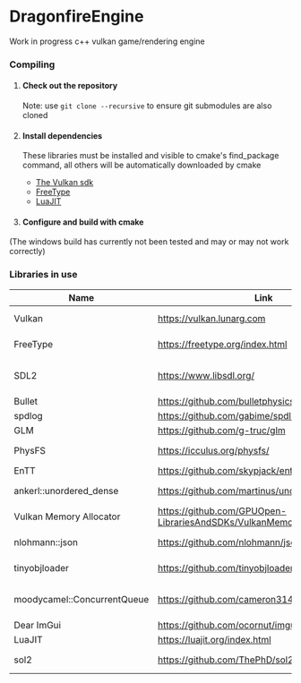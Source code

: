 # DragonfireEngine

Work in progress c++ vulkan game/rendering engine

### Compiling ###

1. #### Check out the repository

   Note: use ``git clone --recursive`` to ensure git submodules are also cloned

2. #### Install dependencies #### 
   These libraries must be installed and visible to cmake's find_package command, all others will be automatically downloaded by cmake
    * [The Vulkan sdk](https://vulkan.lunarg.com/)
    * [FreeType](https://freetype.org/index.html)
    * [LuaJIT](https://luajit.org/index.html)

3. #### Configure and build with cmake

(The windows build has currently not been tested and may or may not work correctly)

### Libraries in use ###

| Name                        | Link                                                              | Usage                           | Licenses                                                                                                 |
|-----------------------------|-------------------------------------------------------------------|---------------------------------|----------------------------------------------------------------------------------------------------------|
| Vulkan                      | https://vulkan.lunarg.com                                         | Graphics API                    | [License Summary](https://vulkan.lunarg.com/software/license/vulkan-1.3.239.0-linux-license-summary.txt) |
| FreeType                    | https://freetype.org/index.html                                   | Font rendering                  | [FreeType License](https://gitlab.freedesktop.org/freetype/freetype/-/blob/master/docs/FTL.TXT)          |
| SDL2                        | https://www.libsdl.org/                                           | Window creation/general utility | zlib                                                                                                     |
 | Bullet                      | https://github.com/bulletphysics/bullet3                          | Physics                         | zlib                                                                                                     |
| spdlog                      | https://github.com/gabime/spdlog                                  | Logging                         | MIT                                                                                                      |  
 | GLM                         | https://github.com/g-truc/glm                                     | Mathematics                     | MIT                                                                                                      |
 | PhysFS                      | https://icculus.org/physfs/                                       | Filesystem abstraction          | zlib                                                                                                     |
 | EnTT                        | https://github.com/skypjack/entt                                  | ECS                             | MIT                                                                                                      |
 | ankerl::unordered_dense     | https://github.com/martinus/unordered_dense                       | A better hash map               | MIT                                                                                                      |
 | Vulkan Memory Allocator     | https://github.com/GPUOpen-LibrariesAndSDKs/VulkanMemoryAllocator | Vulkan memory management        | MIT                                                                                                      |
 | nlohmann::json              | https://github.com/nlohmann/json                                  | Nice JSON parser                | MIT                                                                                                      |
 | tinyobjloader               | https://github.com/tinyobjloader/tinyobjloader                    | Wavefront OBJ file parser       | MIT                                                                                                      |
 | moodycamel::ConcurrentQueue | https://github.com/cameron314/concurrentqueue                     | Lock-Free thread safe queue     | Simplified BSD/Boost License                                                                             |
 | Dear ImGui                  | https://github.com/ocornut/imgui                                  | Basic UI                        | MIT                                                                                                      |                                                                                                     |
 | LuaJIT                      | https://luajit.org/index.html                                     | Lua runtime                     | MIT                                                                                                      |
 | sol2                        | https://github.com/ThePhD/sol2/tree/main                          | C++ Lua bindings                | MIT                                                                                                      |